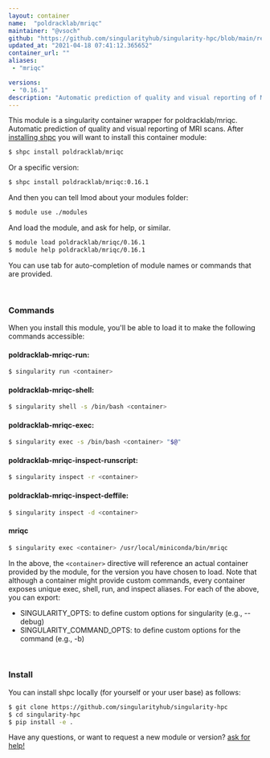 ```yaml
---
layout: container
name:  "poldracklab/mriqc"
maintainer: "@vsoch"
github: "https://github.com/singularityhub/singularity-hpc/blob/main/registry/poldracklab/mriqc/container.yaml"
updated_at: "2021-04-18 07:41:12.365652"
container_url: ""
aliases:
 - "mriqc"

versions:
 - "0.16.1"
description: "Automatic prediction of quality and visual reporting of MRI scans."
---
```


This module is a singularity container wrapper for poldracklab/mriqc.
Automatic prediction of quality and visual reporting of MRI scans.
After [installing shpc](#install) you will want to install this container module:

```bash
$ shpc install poldracklab/mriqc
```

Or a specific version:

```bash
$ shpc install poldracklab/mriqc:0.16.1
```

And then you can tell lmod about your modules folder:

```bash
$ module use ./modules
```

And load the module, and ask for help, or similar.

```bash
$ module load poldracklab/mriqc/0.16.1
$ module help poldracklab/mriqc/0.16.1
```

You can use tab for auto-completion of module names or commands that are provided.

<br>

### Commands

When you install this module, you'll be able to load it to make the following commands accessible:

#### poldracklab-mriqc-run:

```bash
$ singularity run <container>
```

#### poldracklab-mriqc-shell:

```bash
$ singularity shell -s /bin/bash <container>
```

#### poldracklab-mriqc-exec:

```bash
$ singularity exec -s /bin/bash <container> "$@"
```

#### poldracklab-mriqc-inspect-runscript:

```bash
$ singularity inspect -r <container>
```

#### poldracklab-mriqc-inspect-deffile:

```bash
$ singularity inspect -d <container>
```


#### mriqc
       
```bash
$ singularity exec <container> /usr/local/miniconda/bin/mriqc
```



In the above, the `<container>` directive will reference an actual container provided
by the module, for the version you have chosen to load. Note that although a container
might provide custom commands, every container exposes unique exec, shell, run, and
inspect aliases. For each of the above, you can export:

 - SINGULARITY_OPTS: to define custom options for singularity (e.g., --debug)
 - SINGULARITY_COMMAND_OPTS: to define custom options for the command (e.g., -b)

<br>
  
### Install

You can install shpc locally (for yourself or your user base) as follows:

```bash
$ git clone https://github.com/singularityhub/singularity-hpc
$ cd singularity-hpc
$ pip install -e .
```

Have any questions, or want to request a new module or version? [ask for help!](https://github.com/singularityhub/singularity-hpc/issues)